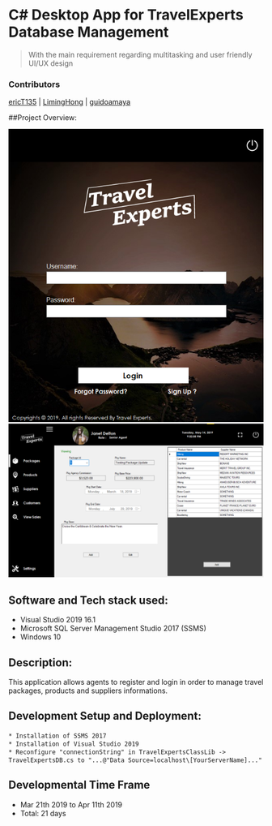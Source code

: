 # C# Desktop App for TravelExperts Database Management
> With the main requirement regarding multitasking and user friendly UI/UX design

### Contributors
[ericT135](https://github.com/ericT135) | [LimingHong](https://github.com/LimingHong) | [guidoamaya](https://github.com/guidoamaya) 

##Project Overview:

![login](screenshots/1.png "Login Form")
![MainForm](screenshots/2.png "Main Form")

## Software and Tech stack used:
* Visual Studio 2019 16.1
* Microsoft SQL Server Management Studio 2017 (SSMS)
* Windows 10

## Description:
This application allows agents to register  and login in order to manage travel packages, products and suppliers informations.

## Development Setup and Deployment:
    * Installation of SSMS 2017
    * Installation of Visual Studio 2019
    * Reconfigure "connectionString" in TravelExpertsClassLib -> TravelExpertsDB.cs to "...@"Data Source=localhost\[YourServerName]..."

## Developmental Time Frame
* Mar 21th 2019 to  Apr 11th 2019
* Total: 21 days

